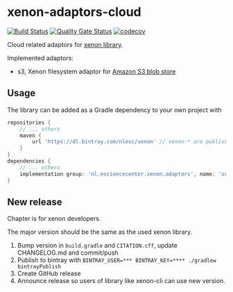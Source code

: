 # xenon-adaptors-cloud

[![Build Status](https://travis-ci.org/xenon-middleware/xenon-adaptors-cloud.svg?branch=master)](https://travis-ci.org/xenon-middleware/xenon-adaptors-cloud)
[![Quality Gate Status](https://sonarcloud.io/api/project_badges/measure?project=xenon-middleware_xenon-adaptors-cloud&metric=alert_status)](https://sonarcloud.io/dashboard?id=xenon-middleware_xenon-adaptors-cloud)
[![codecov](https://codecov.io/gh/xenon-middleware/xenon-adaptors-cloud/branch/master/graph/badge.svg)](https://codecov.io/gh/xenon-middleware/xenon-adaptors-cloud)

Cloud related adaptors for [xenon library](https://github.com/xenon-middleware/xenon).

Implemented adaptors:
* s3, Xenon filesystem adaptor for [Amazon S3 blob store](https://aws.amazon.com/s3/)
 
## Usage

The library can be added as a Gradle dependency to your own project with
```groovy
repositories {
    // ... others
    maven {
        url 'https://dl.bintray.com/nlesc/xenon' // xenon-* are published on bintray, not on jcenter
    }
}
dependencies {
    // ... others
    implementation group: 'nl.esciencecenter.xenon.adaptors', name: 'xenon-adaptors-cloud', version: '3.0.0'
}
```

## New release

Chapter is for xenon developers.

The major version should be the same as the used xenon library.

1. Bump version in `build.gradle` and `CITATION.cff`, update CHANGELOG.md and commit/push 
1. Publish to bintray with `BINTRAY_USER=*** BINTRAY_KEY=**** ./gradlew bintrayPublish`
1. Create GitHub release
1. Announce release so users of library like xenon-cli can use new version.
